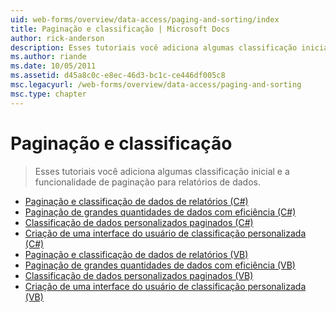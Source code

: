 ```yaml
---
uid: web-forms/overview/data-access/paging-and-sorting/index
title: Paginação e classificação | Microsoft Docs
author: rick-anderson
description: Esses tutoriais você adiciona algumas classificação inicial e a funcionalidade de paginação para relatórios de dados.
ms.author: riande
ms.date: 10/05/2011
ms.assetid: d45a8c0c-e8ec-46d3-bc1c-ce446df005c8
msc.legacyurl: /web-forms/overview/data-access/paging-and-sorting
msc.type: chapter
---
```

<a name="paging-and-sorting"></a>Paginação e classificação
====================
> Esses tutoriais você adiciona algumas classificação inicial e a funcionalidade de paginação para relatórios de dados.


- [Paginação e classificação de dados de relatórios (C#)](paging-and-sorting-report-data-cs.md)
- [Paginação de grandes quantidades de dados com eficiência (C#)](efficiently-paging-through-large-amounts-of-data-cs.md)
- [Classificação de dados personalizados paginados (C#)](sorting-custom-paged-data-cs.md)
- [Criação de uma interface do usuário de classificação personalizada (C#)](creating-a-customized-sorting-user-interface-cs.md)
- [Paginação e classificação de dados de relatórios (VB)](paging-and-sorting-report-data-vb.md)
- [Paginação de grandes quantidades de dados com eficiência (VB)](efficiently-paging-through-large-amounts-of-data-vb.md)
- [Classificação de dados personalizados paginados (VB)](sorting-custom-paged-data-vb.md)
- [Criação de uma interface do usuário de classificação personalizada (VB)](creating-a-customized-sorting-user-interface-vb.md)
